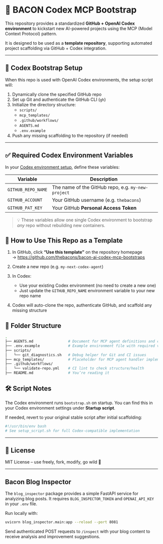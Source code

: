  
# 🧠 BACON Codex MCP Bootstrap

This repository provides a standardized **GitHub + OpenAI Codex environment** to kickstart new AI-powered projects using the MCP (Model Context Protocol) pattern.

It is designed to be used as a **template repository**, supporting automated project scaffolding via GitHub + Codex integration.

---

## 🚀 Codex Bootstrap Setup

When this repo is used with OpenAI Codex environments, the setup script will:

1. Dynamically clone the specified GitHub repo
2. Set up Git and authenticate the GitHub CLI (`gh`)
3. Initialize the directory structure:
   - `scripts/`
   - `mcp_templates/`
   - `.github/workflows/`
   - `AGENTS.md`
   - `.env.example`
4. Push any missing scaffolding to the repository (if needed)

---

## ✅ Required Codex Environment Variables

In your [Codex environment setup](https://chatgpt.com/codex/settings/environment), define these variables:

| Variable             | Description                                         |
|----------------------|-----------------------------------------------------|
| `GITHUB_REPO_NAME`   | The name of the GitHub repo, e.g. `my-new-project` |
| `GITHUB_ACCOUNT`     | Your GitHub username (e.g. `thebacons`)            |
| `GITHUB_PAT_KEY`     | Your GitHub **Personal Access Token**              |

> 💡 These variables allow one single Codex environment to bootstrap _any_ repo without rebuilding new containers.

 

## 🧪 How to Use This Repo as a Template

1. In GitHub, click **“Use this template”** on the repository homepage  
   → https://github.com/thebacons/bacon-ai-codex-mcp-bootstraps

2. Create a new repo (e.g. `my-next-codex-agent`)

3. In Codex:
   - Use your existing Codex environment (no need to create a new one)
   - Just update the `GITHUB_REPO_NAME` environment variable to your new repo name

4. Codex will auto-clone the repo, authenticate GitHub, and scaffold any missing structure



## 📁 Folder Structure

```bash
.
├── AGENTS.md                # Document for MCP agent definitions and capabilities
├── .env.example             # Example environment file with required variables
├── scripts/
│   └── git_diagnostics.sh   # Debug helper for Git and CI issues
├── mcp_templates/           # Placeholder for MCP agent handler implementations
├── .github/workflows/
│   └── validate-repo.yml    # CI lint to check structure/health
├── README.md                # You’re reading it
``` 

## 🛠️ Script Notes

The Codex environment runs `bootstrap.sh` on startup.
You can find this in your Codex environment settings under **Startup script**.

If needed, revert to your original stable script after initial scaffolding:

```bash
#!/usr/bin/env bash
# See setup_script.sh for full Codex-compatible implementation
```

---

## 📄 License

MIT License – use freely, fork, modify, go wild 🍳



---

## Bacon Blog Inspector

The `blog_inspector` package provides a simple FastAPI service for analyzing blog posts.
It requires `BLOG_INSPECTOR_TOKEN` and `OPENAI_API_KEY` in your `.env` file.

Run locally with:

```bash
uvicorn blog_inspector.main:app --reload --port 8081
```

Send authenticated POST requests to `/inspect` with your blog content to receive analysis and improvement suggestions.
